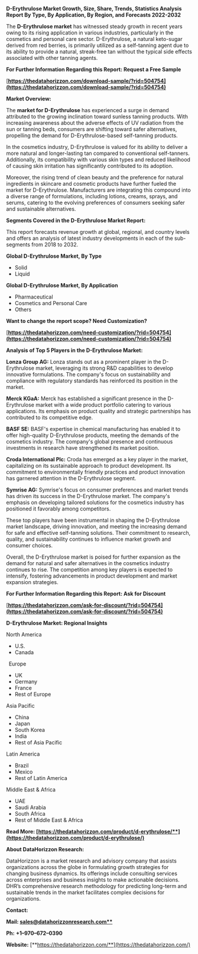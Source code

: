 ﻿**D-Erythrulose  Market Growth, Size, Share, Trends, Statistics Analysis Report By Type, By Application, By Region, and Forecasts 2022-2032**

The **D-Erythrulose market** has witnessed steady growth in recent years owing to its rising application in various industries, particularly in the cosmetics and personal care sector. D-Erythrulose, a natural keto-sugar derived from red berries, is primarily utilized as a self-tanning agent due to its ability to provide a natural, streak-free tan without the typical side effects associated with other tanning agents. 

**For Further Information Regarding this Report: Request a Free Sample**	

[**https://thedatahorizzon.com/download-sample/?rid=504754](https://thedatahorizzon.com/download-sample/?rid=504754)** 

**Market Overview:**

The **market for D-Erythrulose** has experienced a surge in demand attributed to the growing inclination toward sunless tanning products. With increasing awareness about the adverse effects of UV radiation from the sun or tanning beds, consumers are shifting toward safer alternatives, propelling the demand for D-Erythrulose-based self-tanning products.

In the cosmetics industry, D-Erythrulose is valued for its ability to deliver a more natural and longer-lasting tan compared to conventional self-tanners. Additionally, its compatibility with various skin types and reduced likelihood of causing skin irritation has significantly contributed to its adoption.

Moreover, the rising trend of clean beauty and the preference for natural ingredients in skincare and cosmetic products have further fueled the market for D-Erythrulose. Manufacturers are integrating this compound into a diverse range of formulations, including lotions, creams, sprays, and serums, catering to the evolving preferences of consumers seeking safer and sustainable alternatives.

**Segments Covered in the D-Erythrulose Market Report:** 

This report forecasts revenue growth at global, regional, and country levels and offers an analysis of latest industry developments in each of the sub-segments from 2018 to 2032.

**Global D-Erythrulose Market, By Type**

- Solid
- Liquid

**Global D-Erythrulose Market, By Application**

- Pharmaceutical
- Cosmetics and Personal Care
- Others

**Want to change the report scope? Need Customization?**

[**https://thedatahorizzon.com/need-customization/?rid=504754](https://thedatahorizzon.com/need-customization/?rid=504754)** 

**Analysis of Top 5 Players in the D-Erythrulose Market:**

**Lonza Group AG:** Lonza stands out as a prominent player in the D-Erythrulose market, leveraging its strong R&D capabilities to develop innovative formulations. The company's focus on sustainability and compliance with regulatory standards has reinforced its position in the market.

**Merck KGaA:** Merck has established a significant presence in the D-Erythrulose market with a wide product portfolio catering to various applications. Its emphasis on product quality and strategic partnerships has contributed to its competitive edge.

**BASF SE:** BASF's expertise in chemical manufacturing has enabled it to offer high-quality D-Erythrulose products, meeting the demands of the cosmetics industry. The company's global presence and continuous investments in research have strengthened its market position.

**Croda International Plc:** Croda has emerged as a key player in the market, capitalizing on its sustainable approach to product development. Its commitment to environmentally friendly practices and product innovation has garnered attention in the D-Erythrulose segment.

**Symrise AG:** Symrise's focus on consumer preferences and market trends has driven its success in the D-Erythrulose market. The company's emphasis on developing tailored solutions for the cosmetics industry has positioned it favorably among competitors.

These top players have been instrumental in shaping the D-Erythrulose market landscape, driving innovation, and meeting the increasing demand for safe and effective self-tanning solutions. Their commitment to research, quality, and sustainability continues to influence market growth and consumer choices.

Overall, the D-Erythrulose market is poised for further expansion as the demand for natural and safer alternatives in the cosmetics industry continues to rise. The competition among key players is expected to intensify, fostering advancements in product development and market expansion strategies.

**For Further Information Regarding this Report: Ask for Discount**	

[**https://thedatahorizzon.com/ask-for-discount/?rid=504754](https://thedatahorizzon.com/ask-for-discount/?rid=504754)** 

**D-Erythrulose Market: Regional Insights**

North America

- U.S.
- Canada

` `Europe

- UK
- Germany
- France
- Rest of Europe

Asia Pacific

- China
- Japan
- South Korea
- India
- Rest of Asia Pacific

Latin America

- Brazil
- Mexico
- Rest of Latin America

Middle East & Africa

- UAE
- Saudi Arabia
- South Africa
- Rest of Middle East & Africa

**Read More: [https://thedatahorizzon.com/product/d-erythrulose/**](https://thedatahorizzon.com/product/d-erythrulose/)** 

**About DataHorizzon Research:**

DataHorizzon is a market research and advisory company that assists organizations across the globe in formulating growth strategies for changing business dynamics. Its offerings include consulting services across enterprises and business insights to make actionable decisions. DHR’s comprehensive research methodology for predicting long-term and sustainable trends in the market facilitates complex decisions for organizations.

**Contact:**

**Mail: [sales@datahorizzonresearch.com**](mailto:sales@datahorizzonresearch.com)**

**Ph:** **+1–970–672–0390**

**Website:** [**https://thedatahorizzon.com/**](https://thedatahorizzon.com/)

